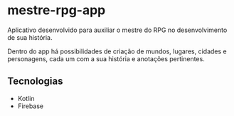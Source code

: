 # mestre-rpg-app

Aplicativo desenvolvido para auxiliar o mestre do RPG no desenvolvimento de sua história.

Dentro do app há possibilidades de criação de mundos, lugares, cidades e personagens, cada um com a sua história e anotações pertinentes.

## Tecnologias
- Kotlin
- Firebase
